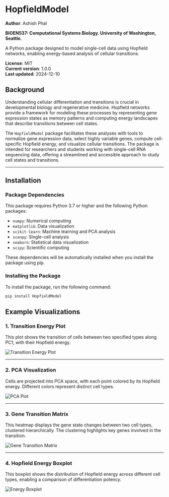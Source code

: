 # HopfieldModel

**Author**: Ashish Phal

**BIOEN537: Computational Systems Biology. University of Washington, Seattle.**

A Python package designed to model single-cell data using Hopfield networks, enabling energy-based analysis of cellular transitions.

**License**: MIT  
**Current version**: 1.0.0  
**Last updated**: 2024-12-10  

## Background

Understanding cellular differentiation and transitions is crucial in developmental biology and regenerative medicine. Hopfield networks provide a framework for modeling these processes by representing gene expression states as memory patterns and computing energy landscapes that describe transitions between cell states.

The `HopfieldModel` package facilitates these analyses with tools to normalize gene expression data, select highly variable genes, compute cell-specific Hopfield energy, and visualize cellular transitions. The package is intended for researchers and students working with single-cell RNA sequencing data, offering a streamlined and accessible approach to study cell states and transitions.

---

## Installation

### **Package Dependencies**

This package requires Python 3.7 or higher and the following Python packages:
- `numpy`: Numerical computing
- `matplotlib`: Data visualization
- `scikit-learn`: Machine learning and PCA analysis
- `scanpy`: Single-cell analysis
- `seaborn`: Statistical data visualization
- `scipy`: Scientific computing

These dependencies will be automatically installed when you install the package using pip.

### **Installing the Package**

To install the package, run the following command:

```bash
pip install HopfieldModel
```

## Example Visualizations

### 1. Transition Energy Plot
This plot shows the transition of cells between two specified types along PC1, with their Hopfield energy.

![Transition Energy Plot](docs/trajectory.png)

---

### 2. PCA Visualization
Cells are projected into PCA space, with each point colored by its Hopfield energy. Different colors represent distinct cell types.

![PCA Plot](docs/energy_pca.png)

---

### 3. Gene Transition Matrix
This heatmap displays the gene state changes between two cell types, clustered hierarchically. The clustering highlights key genes involved in the transition.

![Gene Transition Matrix](docs/gene_matrix.png)

---

### 4. Hopfield Energy Boxplot
This boxplot shows the distribution of Hopfield energy across different cell types, enabling a comparison of differentiation potency.

![Energy Boxplot](docs/boxplot.png)


